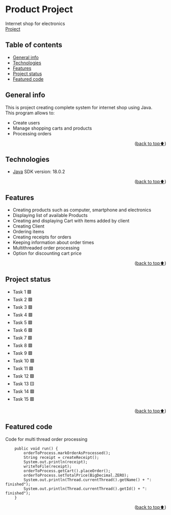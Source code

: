 # Product Project
Internet shop for electronics  
[Project][git-repo]

## Table of contents
* [General info](#general-info)
* [Technologies](#technologies)
* [Features](#features)
* [Project status](#project-status)
* [Featured code](#featured-code)

## General info
This is project creating complete system for internet shop using Java.  
This program allows to:  
* Create users  
* Manage shopping carts and products
* Processing orders
<p align="right">(<a href="#table-of-contents">back to top⬆️</a>)</p>

## Technologies
* [Java][java-url] SDK version: 18.0.2
<p align="right">(<a href="#table-of-contents">back to top⬆️</a>)</p>


## Features
* Creating products such as computer, smartphone and electronics
* Displaying list of available Products
* Creating and displaying Cart with items added by client
* Creating Client
* Ordering items
* Creating receipts for orders
* Keeping information about order times
* Multithreaded order processing
* Option for discounting cart price
<p align="right">(<a href="#table-of-contents">back to top⬆️</a>)</p>



## Project status
* Task 1 :green_square:
* Task 2 :green_square:
* Task 3 :green_square:
* Task 4 :green_square:
* Task 5 :green_square:
* Task 6 :green_square:
* Task 7 :green_square:
* Task 8 :green_square:
* Task 9 :green_square:
* Task 10 :green_square:
* Task 11 :green_square:
* Task 12 :green_square:
* Task 13 :yellow_square:
* Task 14 :green_square:
* Task 15 :red_square:
<p align="right">(<a href="#table-of-contents">back to top⬆️</a>)</p>

## Featured code
Code for multi thread order processing
```
    public void run() {
        orderToProcess.markOrderAsProcessed();
        String receipt = createReceipt();
        System.out.println(receipt);
        writeToFile(receipt);
        orderToProcess.getCart().placeOrder();
        orderToProcess.setTotalPrice(BigDecimal.ZERO);
        System.out.println(Thread.currentThread().getName() + ": finished");
        System.out.println(Thread.currentThread().getId() + ": finished");
    }
```
<p align="right">(<a href="#table-of-contents">back to top⬆️</a>)</p>


[java-url]:https://www.java.com/pl/  
[git-repo]:https://github.com/HubertKarw/product-project  
